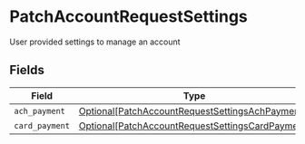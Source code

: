 # PatchAccountRequestSettings

User provided settings to manage an account


## Fields

| Field                                                                                                             | Type                                                                                                              | Required                                                                                                          | Description                                                                                                       |
| ----------------------------------------------------------------------------------------------------------------- | ----------------------------------------------------------------------------------------------------------------- | ----------------------------------------------------------------------------------------------------------------- | ----------------------------------------------------------------------------------------------------------------- |
| `ach_payment`                                                                                                     | [Optional[PatchAccountRequestSettingsAchPayment]](../../models/shared/patchaccountrequestsettingsachpayment.md)   | :heavy_minus_sign:                                                                                                | N/A                                                                                                               |
| `card_payment`                                                                                                    | [Optional[PatchAccountRequestSettingsCardPayment]](../../models/shared/patchaccountrequestsettingscardpayment.md) | :heavy_minus_sign:                                                                                                | N/A                                                                                                               |